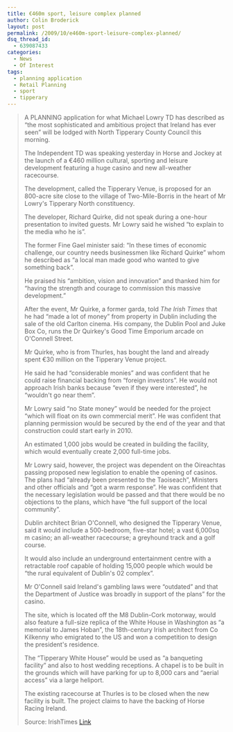 ```yaml
---
title: €460m sport, leisure complex planned
author: Colin Broderick
layout: post
permalink: /2009/10/e460m-sport-leisure-complex-planned/
dsq_thread_id:
  - 639087433
categories:
  - News
  - Of Interest
tags:
  - planning application
  - Retail Planning
  - sport
  - tipperary
---
```

> A PLANNING application for what Michael Lowry TD has described as “the most sophisticated and ambitious project that Ireland has ever seen” will be lodged with North Tipperary County Council this morning.
> 
> The Independent TD was speaking yesterday in Horse and Jockey at the launch of a €460 million cultural, sporting and leisure development featuring a huge casino and new all-weather racecourse.
> 
> The development, called the Tipperary Venue, is proposed for an 800-acre site close to the village of Two-Mile-Borris in the heart of Mr Lowry's Tipperary North constituency.
> 
> The developer, Richard Quirke, did not speak during a one-hour presentation to invited guests. Mr Lowry said he wished “to explain to the media who he is”.
> 
> The former Fine Gael minister said: “In these times of economic challenge, our country needs businessmen like Richard Quirke” whom he described as “a local man made good who wanted to give something back”.
> 
> He praised his “ambition, vision and innovation” and thanked him for “having the strength and courage to commission this massive development.”
> 
> After the event, Mr Quirke, a former garda, told *The Irish Times* that he had “made a lot of money” from property in Dublin including the sale of the old Carlton cinema. His company, the Dublin Pool and Juke Box Co, runs the Dr Quirkey's Good Time Emporium arcade on O'Connell Street.
> 
> Mr Quirke, who is from Thurles, has bought the land and already spent €30 million on the Tipperary Venue project.
> 
> He said he had “considerable monies” and was confident that he could raise financial backing from “foreign investors”. He would not approach Irish banks because “even if they were interested”, he “wouldn't go near them”.
> 
> Mr Lowry said “no State money” would be needed for the project “which will float on its own commercial merit”. He was confident that planning permission would be secured by the end of the year and that construction could start early in 2010.
> 
> An estimated 1,000 jobs would be created in building the facility, which would eventually create 2,000 full-time jobs.
> 
> Mr Lowry said, however, the project was dependent on the Oireachtas passing proposed new legislation to enable the opening of casinos. The plans had “already been presented to the Taoiseach”, Ministers and other officials and “got a warm response”. He was confident that the necessary legislation would be passed and that there would be no objections to the plans, which have “the full support of the local community”.
> 
> Dublin architect Brian O'Connell, who designed the Tipperary Venue, said it would include a 500-bedroom, five-star hotel; a vast 6,000sq m casino; an all-weather racecourse; a greyhound track and a golf course.
> 
> It would also include an underground entertainment centre with a retractable roof capable of holding 15,000 people which would be “the rural equivalent of Dublin's 02 complex”.
> 
> Mr O'Connell said Ireland's gambling laws were “outdated” and that the Department of Justice was broadly in support of the plans” for the casino.
> 
> The site, which is located off the M8 Dublin-Cork motorway, would also feature a full-size replica of the White House in Washington as “a memorial to James Hoban”, the 18th-century Irish architect from Co Kilkenny who emigrated to the US and won a competition to design the president's residence.
> 
> The “Tipperary White House” would be used as “a banqueting facility” and also to host wedding receptions. A chapel is to be built in the grounds which will have parking for up to 8,000 cars and “aerial access” via a large heliport.
> 
> The existing racecourse at Thurles is to be closed when the new facility is built. The project claims to have the backing of Horse Racing Ireland.
> 
> Source: IrishTimes <a href="http://www.irishtimes.com/newspaper/ireland/2009/1028/1224257552408.html" target="_blank">Link</a>

